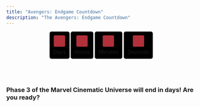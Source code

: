 ```yaml
---
title: "Avengers: Endgame Countdown"
description: "The Avengers: Endgame Countdown"
---
```


<script type="text/JavaScript">
  window.twttr = (function(d, s, id) {
  var js, fjs = d.getElementsByTagName(s)[0],
    t = window.twttr || {};
  if (d.getElementById(id)) return t;
  js = d.createElement(s);
  js.id = id;
  js.src = "https://platform.twitter.com/widgets.js";
  fjs.parentNode.insertBefore(js, fjs);

  t._e = [];
  t.ready = function(f) {
    t._e.push(f);
  };

  return t;
}(document, "script", "twitter-wjs"));
</script>

<script type="text/JavaScript">
	var releaseDate = Date.parse( "2019-04-26" );
	var curDate = new Date();
	var difference = Math.floor(( releaseDate - curDate) / 86400000 );
</script>

<script type="text/JavaScript">
function getTimeRemaining(endtime) {
  var t = Date.parse(endtime) - Date.parse(new Date());
  var seconds = Math.floor((t / 1000) % 60);
  var minutes = Math.floor((t / 1000 / 60) % 60);
  var hours = Math.floor((t / (1000 * 60 * 60)) % 24);
  var days = Math.floor(t / (1000 * 60 * 60 * 24));
  return {
    'total': t,
    'days': days,
    'hours': hours,
    'minutes': minutes,
    'seconds': seconds
  };
}

function initializeClock( endtime ) {
  var daysSpan = $( "#countdown-widget span.days" );
  var hoursSpan = $( "#countdown-widget span.hours" );
  var minutesSpan = $( "#countdown-widget span.minutes" );
  var secondsSpan = $( "#countdown-widget span.seconds" );

  function updateClock() {
    var t = getTimeRemaining(endtime);

    daysSpan.html( t.days );
    hoursSpan.html( ('0' + t.hours).slice(-2) );
    minutesSpan.html( ('0' + t.minutes).slice(-2) );
    secondsSpan.html( ('0' + t.seconds).slice(-2) );

    if (t.total <= 0) {
      clearInterval(timeinterval);
    }
  }

  updateClock();
  var timeinterval = setInterval(updateClock, 1000);
}

var deadline = new Date(Date.parse(new Date()) + 15 * 24 * 60 * 60 * 1000);
initializeClock(releaseDate);
</script>

<style type="text/css">
	#countdown-widget{
		text-align: center;
	}

	#countdown-widget > div{
		margin-bottom: 10px;
		border-radius: 5px;
		padding: 10px;
		background-color: #000000;
		display: inline-block;
	}

	#countdown-widget > div > span{
		padding: 15px;
		border-radius: 3px;
		background-color: #B2303A;
		display: inline-block;
	}

	.smalltext{
		padding-top: 5px;
	}

	div.aligncenter{
		padding-top: 40px;
	}

	@media(max-width: 500px){
		#countdown-widget > div{
			width: 48%;
		}
	}
</style>

<div id="countdown-widget">
  <div>
    <span class="days"></span>
    <div class="smalltext">Days</div>
  </div>
  <div>
    <span class="hours"></span>
    <div class="smalltext">Hours</div>
  </div>
  <div>
    <span class="minutes"></span>
    <div class="smalltext">Minutes</div>
  </div>
  <div>
    <span class="seconds"></span>
    <div class="smalltext">Seconds</div>
  </div>
</div>

<div id="theTwitterShareButton" class="aligncenter">
</div>

### Phase 3 of the Marvel Cinematic Universe will end in <strong><span id="counter-ph"></span> days</strong>! Are you ready?

<script type="text/JavaScript">
	$( "#counter-ph" ).html( difference );
	initializeClock( new Date( releaseDate ));

	// Create tweet button
	twttr.ready(function(){
		window.twttr.widgets.createShareButton(
			"https://ComicsNCoffee.com/avengers-endgame-countdown/",
			document.getElementById("theTwitterShareButton"),
			{
				text: "Avengers: Endgame will be here in " + difference + " days. Excited? Keep track with this countdown.",
				hashtags: "AvengersEndgame",
				via: "Comics_NCoffee",
				related: "MarvelStudios",
				size: "large"
			}
		);
	});
</script>
